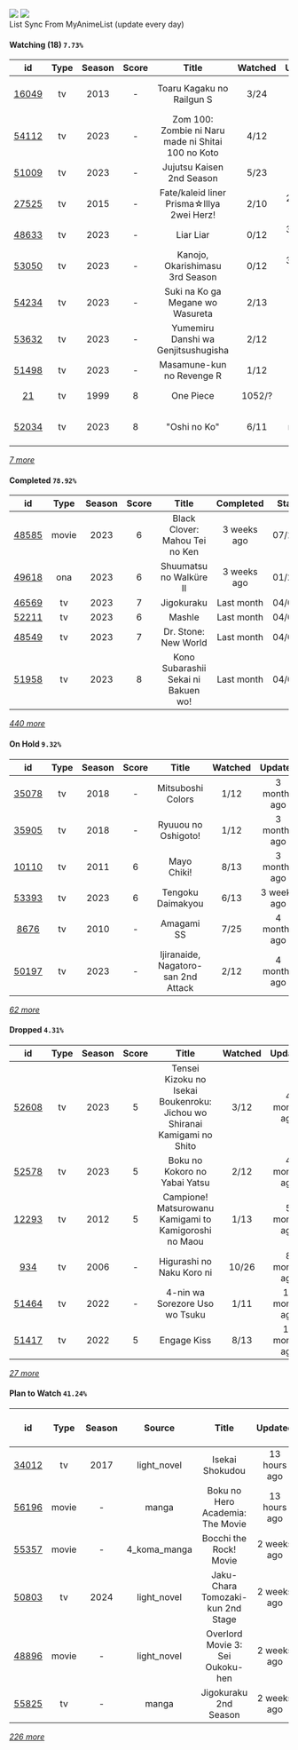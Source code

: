 [![](https://img.shields.io/badge/MyAnimeList-2E51A2?logo=MyAnimeList&logoColor=FFFFFF&style=flat)](https://myanimelist.net/profile/Faelayis)
[![](https://img.shields.io/badge/Anilist-02A9FF?logo=AniList&logoColor=FFFFFF&style=flat)](https://anilist.co/user/Faelayis/)<br>
List Sync From MyAnimeList (update every day)

#### Watching (18) ``7.73%``

|                      id                      | Type | Season | Score |                                                   Title                                                   | Watched |    Updated   | Start Date |
| :------------------------------------------: | :--: | :----: | :---: | :-------------------------------------------------------------------------------------------------------: | :-----: | :----------: | :--------: |
| [16049](https://myanimelist.net/anime/16049) |  tv  |  2013  |   -   |                                         Toaru Kagaku no Railgun S                                         |   3/24  | 12 hours ago |      -     |
| [54112](https://myanimelist.net/anime/54112) |  tv  |  2023  |   -   |                             Zom 100: Zombie ni Naru made ni Shitai 100 no Koto                            |   4/12  |  4 days ago  | 07/09/2023 |
| [51009](https://myanimelist.net/anime/51009) |  tv  |  2023  |   -   |                                         Jujutsu Kaisen 2nd Season                                         |   5/23  |  6 days ago  | 07/08/2023 |
| [27525](https://myanimelist.net/anime/27525) |  tv  |  2015  |   -   |                                 Fate/kaleid liner Prisma☆Illya 2wei Herz!                                 |   2/10  |  2 weeks ago | 06/11/2023 |
| [48633](https://myanimelist.net/anime/48633) |  tv  |  2023  |   -   |                                                 Liar Liar                                                 |   0/12  |  3 weeks ago | 07/17/2023 |
| [53050](https://myanimelist.net/anime/53050) |  tv  |  2023  |   -   |                                      Kanojo, Okarishimasu 3rd Season                                      |   0/12  |  3 weeks ago | 07/15/2023 |
| [54234](https://myanimelist.net/anime/54234) |  tv  |  2023  |   -   |                                      Suki na Ko ga Megane wo Wasureta                                     |   2/13  |  Last month  | 07/04/2023 |
| [53632](https://myanimelist.net/anime/53632) |  tv  |  2023  |   -   |                                    Yumemiru Danshi wa Genjitsushugisha                                    |   2/12  |  Last month  | 07/11/2023 |
| [51498](https://myanimelist.net/anime/51498) |  tv  |  2023  |   -   |                                         Masamune-kun no Revenge R                                         |   1/12  |  Last month  | 07/04/2023 |
|    [21](https://myanimelist.net/anime/21)    |  tv  |  1999  |   8   |                                                 One Piece                                                 |  1052/? |  Last month  | 01/01/2013 |
| [52034](https://myanimelist.net/anime/52034) |  tv  |  2023  |   8   |                                                "Oshi no Ko"                                               |   6/11  | 2 months ago | 04/12/2023 |


*[7 more](https://github.com/Faelayis/MyAnimeList-History/blob/master/List/Anime/watching.md)*

#### Completed ``78.92%``

|                      id                      |   Type  | Season | Score |                                                   Title                                                   |   Completed   | Start Date | Finish Date |
| :------------------------------------------: | :-----: | :----: | :---: | :-------------------------------------------------------------------------------------------------------: | :-----------: | :--------: | :---------: |
| [48585](https://myanimelist.net/anime/48585) |  movie  |  2023  |   6   |                                       Black Clover: Mahou Tei no Ken                                      |  3 weeks ago  | 07/19/2023 |  07/19/2023 |
| [49618](https://myanimelist.net/anime/49618) |   ona   |  2023  |   6   |                                          Shuumatsu no Walküre II                                          |  3 weeks ago  | 01/27/2023 |  07/14/2023 |
| [46569](https://myanimelist.net/anime/46569) |    tv   |  2023  |   7   |                                                 Jigokuraku                                                |   Last month  | 04/02/2023 |  07/02/2023 |
| [52211](https://myanimelist.net/anime/52211) |    tv   |  2023  |   6   |                                                   Mashle                                                  |   Last month  | 04/08/2023 |  07/01/2023 |
| [48549](https://myanimelist.net/anime/48549) |    tv   |  2023  |   7   |                                            Dr. Stone: New World                                           |   Last month  | 04/06/2023 |  06/27/2023 |
| [51958](https://myanimelist.net/anime/51958) |    tv   |  2023  |   8   |                                    Kono Subarashii Sekai ni Bakuen wo!                                    |   Last month  | 04/06/2023 |  06/27/2023 |


*[440 more](https://github.com/Faelayis/MyAnimeList-History/blob/master/List/Anime/completed.md)*

#### On Hold ``9.32%``

|                      id                      |   Type  | Season | Score |                                                     Title                                                    | Watched |    Updated    | Start Date |
| :------------------------------------------: | :-----: | :----: | :---: | :----------------------------------------------------------------------------------------------------------: | :-----: | :-----------: | :--------: |
| [35078](https://myanimelist.net/anime/35078) |    tv   |  2018  |   -   |                                               Mitsuboshi Colors                                              |   1/12  |  3 months ago | 04/20/2023 |
| [35905](https://myanimelist.net/anime/35905) |    tv   |  2018  |   -   |                                              Ryuuou no Oshigoto!                                             |   1/12  |  3 months ago | 04/20/2023 |
| [10110](https://myanimelist.net/anime/10110) |    tv   |  2011  |   6   |                                                  Mayo Chiki!                                                 |   8/13  |  3 months ago | 04/14/2023 |
| [53393](https://myanimelist.net/anime/53393) |    tv   |  2023  |   6   |                                               Tengoku Daimakyou                                              |   6/13  |  3 weeks ago  | 04/02/2023 |
|  [8676](https://myanimelist.net/anime/8676)  |    tv   |  2010  |   -   |                                                  Amagami SS                                                  |   7/25  |  4 months ago | 03/23/2023 |
| [50197](https://myanimelist.net/anime/50197) |    tv   |  2023  |   -   |                                      Ijiranaide, Nagatoro-san 2nd Attack                                     |   2/12  |  4 months ago | 03/20/2023 |


*[62 more](https://github.com/Faelayis/MyAnimeList-History/blob/master/List/Anime/on_hold.md)*

#### Dropped ``4.31%``

|                      id                      | Type | Season | Score |                                     Title                                    | Watched |    Updated    | Start Date |
| :------------------------------------------: | :--: | :----: | :---: | :--------------------------------------------------------------------------: | :-----: | :-----------: | :--------: |
| [52608](https://myanimelist.net/anime/52608) |  tv  |  2023  |   5   |   Tensei Kizoku no Isekai Boukenroku: Jichou wo Shiranai Kamigami no Shito   |   3/12  |  4 months ago | 04/03/2023 |
| [52578](https://myanimelist.net/anime/52578) |  tv  |  2023  |   5   |                         Boku no Kokoro no Yabai Yatsu                        |   2/12  |  4 months ago | 04/02/2023 |
| [12293](https://myanimelist.net/anime/12293) |  tv  |  2012  |   5   |             Campione! Matsurowanu Kamigami to Kamigoroshi no Maou            |   1/13  |  5 months ago | 03/20/2023 |
|   [934](https://myanimelist.net/anime/934)   |  tv  |  2006  |   -   |                           Higurashi no Naku Koro ni                          |  10/26  |  8 months ago | 12/23/2022 |
| [51464](https://myanimelist.net/anime/51464) |  tv  |  2022  |   -   |                        4-nin wa Sorezore Uso wo Tsuku                        |   1/11  | 10 months ago | 10/16/2022 |
| [51417](https://myanimelist.net/anime/51417) |  tv  |  2022  |   5   |                                  Engage Kiss                                 |   8/13  | 10 months ago | 07/03/2022 |


*[27 more](https://github.com/Faelayis/MyAnimeList-History/blob/master/List/Anime/dropped.md)*

#### Plan to Watch ``41.24%``

|                      id                      |   Type  | Season |    Source    |                                                        Title                                                        |    Updated    | Plan Start Date |
| :------------------------------------------: | :-----: | :----: | :----------: | :-----------------------------------------------------------------------------------------------------------------: | :-----------: | :-------------: |
| [34012](https://myanimelist.net/anime/34012) |    tv   |  2017  |  light_novel |                                                   Isekai Shokudou                                                   |  13 hours ago |        -        |
| [56196](https://myanimelist.net/anime/56196) |  movie  |    -   |     manga    |                                           Boku no Hero Academia: The Movie                                          |  13 hours ago |        -        |
| [55357](https://myanimelist.net/anime/55357) |  movie  |    -   | 4_koma_manga |                                                Bocchi the Rock! Movie                                               |  2 weeks ago  |        -        |
| [50803](https://myanimelist.net/anime/50803) |    tv   |  2024  |  light_novel |                                          Jaku-Chara Tomozaki-kun 2nd Stage                                          |  2 weeks ago  |        -        |
| [48896](https://myanimelist.net/anime/48896) |  movie  |    -   |  light_novel |                                           Overlord Movie 3: Sei Oukoku-hen                                          |  2 weeks ago  |        -        |
| [55825](https://myanimelist.net/anime/55825) |    tv   |    -   |     manga    |                                                Jigokuraku 2nd Season                                                |  2 weeks ago  |        -        |


*[226 more](https://github.com/Faelayis/MyAnimeList-History/blob/master/List/Anime/plan_to_watch.md)*
